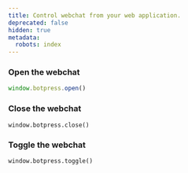 ```yaml
---
title: Control webchat from your web application.
deprecated: false
hidden: true
metadata:
  robots: index
---
```

### Open the webchat

```javascript
window.botpress.open()
```

### Close the webchat

```
window.botpress.close()
```

### Toggle the webchat

```
window.botpress.toggle()
```
